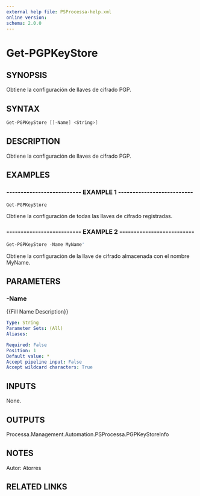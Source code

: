```yaml
---
external help file: PSProcessa-help.xml
online version: 
schema: 2.0.0
---
```


# Get-PGPKeyStore

## SYNOPSIS
Obtiene la configuración de llaves de cifrado PGP.

## SYNTAX

```powershell
Get-PGPKeyStore [[-Name] <String>]
```

## DESCRIPTION
Obtiene la configuración de llaves de cifrado PGP.

## EXAMPLES

### -------------------------- EXAMPLE 1 --------------------------
```powershell
Get-PGPKeyStore
```

Obtiene la configuración de todas las llaves de cifrado registradas.

### -------------------------- EXAMPLE 2 --------------------------
```powershell
Get-PGPKeyStore -Name MyName'
```

Obtiene la configuración de la llave de cifrado almacenada con el nombre MyName.

## PARAMETERS

### -Name
{{Fill Name Description}}

```yaml
Type: String
Parameter Sets: (All)
Aliases: 

Required: False
Position: 1
Default value: *
Accept pipeline input: False
Accept wildcard characters: True
```

## INPUTS

None.

## OUTPUTS

Processa.Management.Automation.PSProcessa.PGPKeyStoreInfo

## NOTES
Autor: Atorres

## RELATED LINKS

